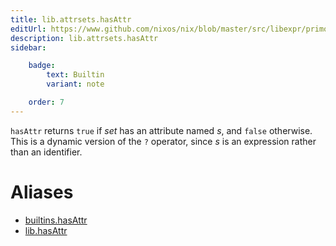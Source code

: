 ```yaml
---
title: lib.attrsets.hasAttr
editUrl: https://www.github.com/nixos/nix/blob/master/src/libexpr/primops.cc
description: lib.attrsets.hasAttr
sidebar:

    badge:
        text: Builtin
        variant: note

    order: 7
---
```


`hasAttr` returns `true` if *set* has an attribute named *s*, and
`false` otherwise. This is a dynamic version of the `?` operator,
since *s* is an expression rather than an identifier.


# Aliases

- [builtins.hasAttr](/nix-doc-comments/reference/builtins/builtins-hasAttr)
- [lib.hasAttr](/nix-doc-comments/reference/lib/lib-hasAttr)


